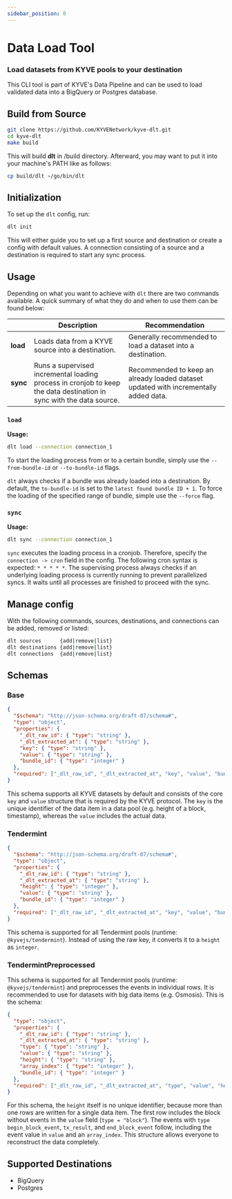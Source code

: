 ```yaml
---
sidebar_position: 0
---
```


# Data Load Tool

### Load datasets from KYVE pools to your destination
This CLI tool is part of KYVE's Data Pipeline and can be used to load validated data into
a BigQuery or Postgres database.

## Build from Source
```bash
git clone https://github.com/KYVENetwork/kyve-dlt.git
cd kyve-dlt
make build
```

This will build **dlt** in /build directory. Afterward, you may want to put it into your machine's PATH like as follows:
```bash
cp build/dlt ~/go/bin/dlt
```

## Initialization
To set up the `dlt` config, run:
```bash
dlt init
```

This will either guide you to set up a first source and destination or create a config with default values.
A connection consisting of a source and a destination is required to start any sync process.

## Usage
Depending on what you want to achieve with `dlt` there are two commands available. A quick summary of what they do
and when to use them can be found below:

|                  | Description                                                                                                         | Recommendation                                                                       |
|------------------|---------------------------------------------------------------------------------------------------------------------|--------------------------------------------------------------------------------------|
| **load**         | Loads data from a KYVE source into a destination.                                                                   | Generally recommended to load a dataset into a destination.                          |
| **sync**         | Runs a supervised incremental loading process in cronjob to keep the data destination in sync with the data source. | Recommended to keep an already loaded dataset updated with incrementally added data. |

### `load`
**Usage:**
```bash
dlt load --connection connection_1
```
To start the loading process from or to a certain bundle, simply use the `--from-bundle-id` or `--to-bundle-id` flags.

`dlt` always checks if a bundle was already loaded into a destination. By default, the `to-bundle-id` is set to the `latest found bundle ID + 1`.
To force the loading of the specified range of bundle, simple use the `--force` flag.

### `sync`
**Usage:**
```bash
dlt sync --connection connection_1
```
`sync` executes the loading process in a cronjob. Therefore, specify the `connection -> cron` field in the config.
The following cron syntax is expected: `* * * * *`. The supervising process always checks if an underlying loading process
is currently running to prevent parallelized syncs. It waits until all processes are finished to proceed with the sync.

## Manage config
With the following commands, sources, destinations, and connections can be added, removed or listed:
```bash
dlt sources      {add|remove|list}
dlt destinations {add|remove|list}
dlt connections  {add|remove|list}
```

## Schemas

### Base
```json
{
  "$schema": "http://json-schema.org/draft-07/schema#",
  "type": "object",
  "properties": {
    "_dlt_raw_id": { "type": "string" },
    "_dlt_extracted_at": { "type": "string" },
    "key": { "type": "string" },
    "value": { "type": "string" },
    "bundle_id": { "type": "integer" }
  },
  "required": ["_dlt_raw_id", "_dlt_extracted_at", "key", "value", "bundle_id"]
}
```

This schema supports all KYVE datasets by default and consists of the core `key` and `value` structure that is required by the KYVE protocol.
The `key` is the unique identifier of the data item in a data pool (e.g. height of a block, timestamp), whereas the `value` includes the actual data.

### Tendermint
```json
{
  "$schema": "http://json-schema.org/draft-07/schema#",
  "type": "object",
  "properties": {
    "_dlt_raw_id": { "type": "string" },
    "_dlt_extracted_at": { "type": "string" },
    "height": { "type": "integer" },
    "value": { "type": "string" },
    "bundle_id": { "type": "integer" }
  },
  "required": ["_dlt_raw_id", "_dlt_extracted_at", "key", "value", "bundle_id"]
}
```
This schema is supported for all Tendermint pools (runtime: `@kyvejs/tendermint`). Instead of using the raw key, it converts it to
a `height` as `integer`.

### TendermintPreprocessed
This schema is supported for all Tendermint pools (runtime: `@kyvejs/tendermint`) and preprocesses the events in individual rows.
It is recommended to use for datasets with big data items (e.g. Osmosis). This is the schema:

```json
{
  "type": "object",
  "properties": {
    "_dlt_raw_id": { "type": "string" },
    "_dlt_extracted_at": { "type": "string" },
    "type": { "type": "string" },
    "value": { "type": "string" },
    "height": { "type": "string" },
    "array_index": { "type": "integer" },
    "bundle_id": { "type": "integer" }
  },
  "required": ["_dlt_raw_id", "_dlt_extracted_at", "type", "value", "height", "array_index", "bundle_id"]
}
```
For this schema, the `height` itself is no unique identifier, because more than one rows are written for a single data item.
The first row includes the block without events in the `value` field (`type = "block"`). The events with `type`
`begin_block_event`, `tx_result`, and `end_block_event` follow, including the event value in `value` and an `array_index`.
This structure allows everyone to reconstruct the data completely.

## Supported Destinations
- BigQuery
- Postgres
